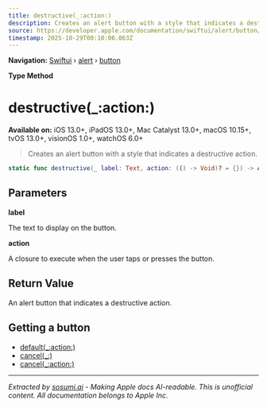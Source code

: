 ```yaml
---
title: destructive(_:action:)
description: Creates an alert button with a style that indicates a destructive action.
source: https://developer.apple.com/documentation/swiftui/alert/button/destructive(_:action:)
timestamp: 2025-10-29T00:10:06.063Z
---
```


**Navigation:** [Swiftui](/documentation/swiftui) › [alert](/documentation/swiftui/alert) › [button](/documentation/swiftui/alert/button)

**Type Method**

# destructive(_:action:)

**Available on:** iOS 13.0+, iPadOS 13.0+, Mac Catalyst 13.0+, macOS 10.15+, tvOS 13.0+, visionOS 1.0+, watchOS 6.0+

> Creates an alert button with a style that indicates a destructive action.

```swift
static func destructive(_ label: Text, action: (() -> Void)? = {}) -> Alert.Button
```

## Parameters

**label**

The text to display on the button.



**action**

A closure to execute when the user taps or presses the button.



## Return Value

An alert button that indicates a destructive action.

## Getting a button

- [default(_:action:)](/documentation/swiftui/alert/button/default(_:action:))
- [cancel(_:)](/documentation/swiftui/alert/button/cancel(_:))
- [cancel(_:action:)](/documentation/swiftui/alert/button/cancel(_:action:))

---

*Extracted by [sosumi.ai](https://sosumi.ai) - Making Apple docs AI-readable.*
*This is unofficial content. All documentation belongs to Apple Inc.*
